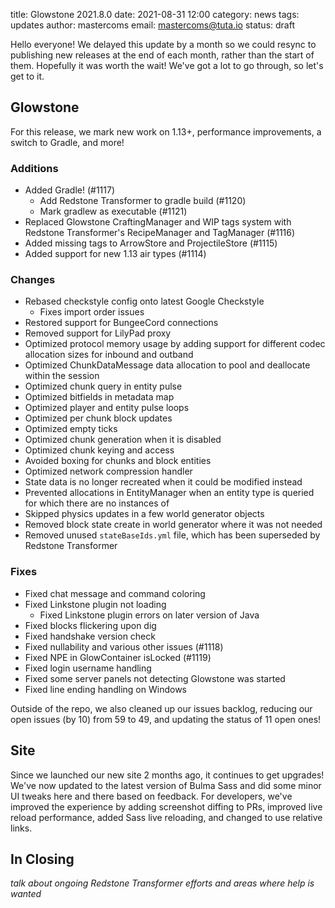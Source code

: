 title: Glowstone 2021.8.0
date: 2021-08-31 12:00
category: news
tags: updates
author: mastercoms
email: mastercoms@tuta.io
status: draft

Hello everyone! We delayed this update by a month so we could resync to publishing new releases at the end of each month, rather than the start of them.
Hopefully it was worth the wait! We've got a lot to go through, so let's get to it.

## Glowstone

For this release, we mark new work on 1.13+, performance improvements, a switch to Gradle, and more!

### Additions

* Added Gradle! (#1117)
  * Add Redstone Transformer to gradle build (#1120)
  * Mark gradlew as executable (#1121)
* Replaced Glowstone CraftingManager and WIP tags system with Redstone Transformer's RecipeManager and TagManager (#1116)
* Added missing tags to ArrowStore and ProjectileStore (#1115)
* Added support for new 1.13 air types (#1114)

### Changes

* Rebased checkstyle config onto latest Google Checkstyle
  * Fixes import order issues
* Restored support for BungeeCord connections
* Removed support for LilyPad proxy
* Optimized protocol memory usage by adding support for different codec allocation sizes for inbound and outband
* Optimized ChunkDataMessage data allocation to pool and deallocate within the session
* Optimized chunk query in entity pulse
* Optimized bitfields in metadata map
* Optimized player and entity pulse loops
* Optimized per chunk block updates
* Optimized empty ticks
* Optimized chunk generation when it is disabled
* Optimized chunk keying and access
* Avoided boxing for chunks and block entities
* Optimized network compression handler
* State data is no longer recreated when it could be modified instead
* Prevented allocations in EntityManager when an entity type is queried for which there are no instances of
* Skipped physics updates in a few world generator objects
* Removed block state create in world generator where it was not needed
* Removed unused `stateBaseIds.yml` file, which has been superseded by Redstone Transformer

### Fixes

* Fixed chat message and command coloring
* Fixed Linkstone plugin not loading
  * Fixed Linkstone plugin errors on later version of Java
* Fixed blocks flickering upon dig
* Fixed handshake version check
* Fixed nullability and various other issues (#1118)
* Fixed NPE in GlowContainer isLocked (#1119)
* Fixed login username handling
* Fixed some server panels not detecting Glowstone was started
* Fixed line ending handling on Windows

Outside of the repo, we also cleaned up our issues backlog, reducing our open issues (by 10) from 59 to 49, and updating the status of 11 open ones!

## Site

Since we launched our new site 2 months ago, it continues to get upgrades! We've now updated to the latest version of Bulma Sass
and did some minor UI tweaks here and there based on feedback. For developers, we've improved the experience by adding screenshot diffing
to PRs, improved live reload performance, added Sass live reloading, and changed to use relative links.

## In Closing

_talk about ongoing Redstone Transformer efforts and areas where help is wanted_
